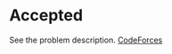 # Accepted

See the problem description. [CodeForces][1]

[1]: <https://codeforces.com/problemset/problem/71/Accepted> "Problem Webpage"
